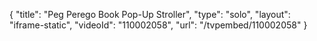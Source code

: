 {
    "title": "Peg Perego Book Pop-Up Stroller",
    "type": "solo",
    "layout": "iframe-static",
    "videoId": "110002058",
    "url": "\/tvpembed\/110002058"
}